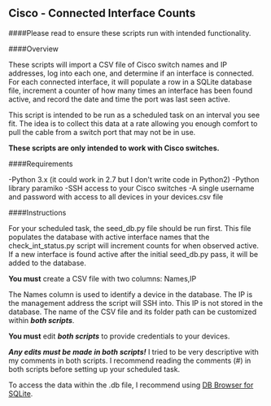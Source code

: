 ## Cisco - Connected Interface Counts

####Please read to ensure these scripts run with intended functionality.

####Overview

These scripts will import a CSV file of Cisco switch names and IP addresses, log into each one, and determine if an interface is connected. For each connected interface, it will populate a row in a SQLite database file, increment a counter of how many times an interface has been found active, and record the date and time the port was last seen active.

This script is intended to be run as a scheduled task on an interval you see fit. The idea is to collect this data at a rate allowing you enough comfort to pull the cable from a switch port that may not be in use.

**These scripts are only intended to work with Cisco switches.**

####Requirements

-Python 3.x (it could work in 2.7 but I don't write code in Python2)
-Python library paramiko
-SSH access to your Cisco switches
-A single username and password with access to all devices in your devices.csv file

####Instructions

For your scheduled task, the seed_db.py file should be run first. This file populates the database with active interface names that the check_int_status.py script will increment counts for when observed active. If a new interface is found active after the initial seed_db.py pass, it will be added to the database.

**You must** create a CSV file with two columns: Names,IP 

The Names column is used to identify a device in the database. The IP is the management address the script will SSH into. This IP is not stored in the database. The name of the CSV file and its folder path can be customized within *__both scripts__*.
 
**You must** edit *__both scripts__* to provide credentials to your devices.

*__Any edits must be made in both scripts!__* I tried to be very descriptive with my comments in both scripts. I recommend reading the comments (#) in both scripts before setting up your scheduled task.

To access the data within the .db file, I recommend using <a href="https://sqlitebrowser.org/">DB Browser for SQLite</a>.